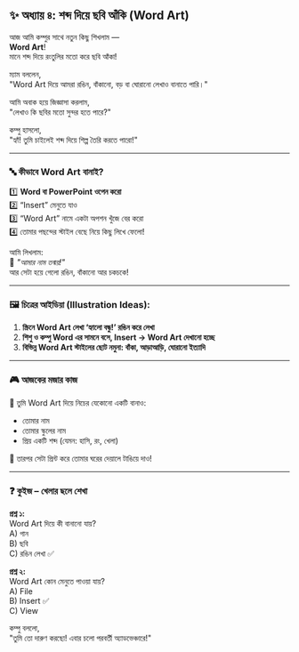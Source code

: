 ## ✨ অধ্যায় ৪: শব্দ দিয়ে ছবি আঁকি (Word Art)

আজ আমি কম্পুর সাথে নতুন কিছু শিখলাম —  
**Word Art**!  
মানে শব্দ দিয়ে রংতুলির মতো করে ছবি আঁকা!  

ম্যাম বললেন,  
"Word Art দিয়ে আমরা রঙিন, বাঁকানো, বড় বা ঘোরানো লেখাও বানাতে পারি।"

আমি অবাক হয়ে জিজ্ঞাসা করলাম,  
"লেখাও কি ছবির মতো সুন্দর হতে পারে?"

কম্পু হাসলো,  
"হ্যাঁ! তুমি চাইলেই শব্দ দিয়ে শিল্প তৈরি করতে পারো!"

---

### 🔤 কীভাবে Word Art বানাই?

1️⃣ **Word বা PowerPoint ওপেন করো**  
2️⃣ “Insert” মেনুতে যাও  
3️⃣ “Word Art” নামে একটা অপশন খুঁজে বের করো  
4️⃣ তোমার পছন্দের স্টাইল বেছে নিয়ে কিছু লিখে ফেলো!

আমি লিখলাম:  
🌟 *"আমার নাম তন্ময়!"*  
আর সেটা হয়ে গেলো রঙিন, বাঁকানো আর চকচকে!

---

### 🖼️ চিত্রের আইডিয়া (Illustration Ideas):

1. **স্ক্রিনে Word Art লেখা ‘হ্যালো বন্ধু!’ রঙিন করে লেখা**  
2. **শিশু ও কম্পু Word এর সামনে বসে, Insert → Word Art দেখানো হচ্ছে**  
3. **বিভিন্ন Word Art স্টাইলের ছোট নমুনা: বাঁকা, আড়াআড়ি, ঘোরানো ইত্যাদি**

---

### 🎮 আজকের মজার কাজ

📝 তুমি Word Art দিয়ে নিচের যেকোনো একটি বানাও:

- তোমার নাম  
- তোমার স্কুলের নাম  
- প্রিয় একটি শব্দ (যেমন: হাসি, রং, খেলা)

📸 তারপর সেটা প্রিন্ট করে তোমার ঘরের দেয়ালে টাঙিয়ে দাও!

---

### ❓ কুইজ – খেলার ছলে শেখা

**প্রশ্ন ১:**  
Word Art দিয়ে কী বানানো যায়?  
A) গান  
B) ছবি  
C) রঙিন লেখা ✅  

**প্রশ্ন ২:**  
Word Art কোন মেনুতে পাওয়া যায়?  
A) File  
B) Insert ✅  
C) View  

কম্পু বললো,  
"তুমি তো দারুণ করছো! এবার চলো পরবর্তী অ্যাডভেঞ্চারে!"
